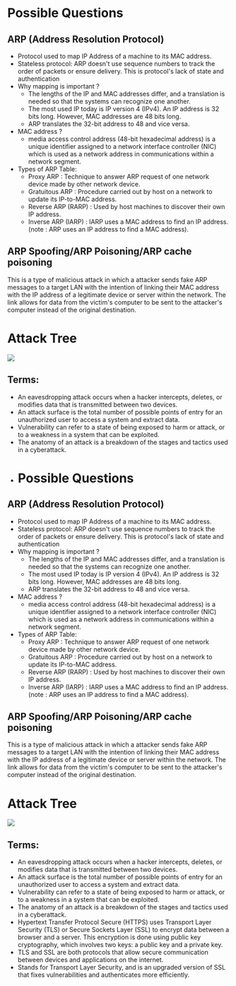 # Possible Questions

## ARP (Address Resolution Protocol)
 - Protocol used to map IP Address of a machine to its MAC address.
 - Stateless protocol: ARP doesn't use sequence numbers to track the order of packets or ensure delivery. This is protocol's lack of state and authentication
 - Why mapping is important ? 
   - The lengths of the IP and MAC addresses differ, and a translation is needed so that the systems can recognize one another.
   - The most used IP today is IP version 4 (IPv4). An IP address is 32 bits long. However, MAC addresses are 48 bits long.
   - ARP translates the 32-bit address to 48 and vice versa.
 - MAC address ?
   - media access control address (48-bit hexadecimal address) is a unique identifier assigned to a network interface controller (NIC) which is used as a network address in communications within a network segment. 
 - Types of ARP Table:
   - Proxy ARP : Technique to answer ARP request of one network device made by other network device.
   - Gratuitous ARP : Procedure carried out by host on a network to update its IP-to-MAC address.
   - Reverse ARP (RARP) : Used by host machines to discover their own IP address.
   - Inverse ARP (IARP) : IARP uses a MAC address to find an IP address. (note : ARP uses an IP address to find a MAC address).

## ARP Spoofing/ARP Poisoning/ARP cache poisoning
This is a type of malicious attack in which a attacker sends fake ARP messages to a target LAN with the intention of linking 
their MAC address with the IP address of a legitimate device or server within the network. The link allows for data from the 
victim's computer to be sent to the attacker's computer instead of the original destination. 

# Attack Tree 
[![](https://mermaid.ink/img/pako:eNp1k8uO2jAUhl_F8ppBSQi3LCpxa8uiEiqsalgcnONgTWJbjiNgEO9eTxLopKPJJrb_71ztc6Ncp0gTmlkwJ7Jb7hXx34z9QEcMlOVZ25SASklVol0vD-Tl5RuZsw1aoW1BZr83ZGu0FlJl5CzdiczRObQczKFxNa8tFmzrHVbmC3nJVhfklcOOww6yYgswrrJYZwMK8usbEmdBCMk92bCLJlrI1qp0kOef4rVAxBZaCZm9-1PofJWvRCpPCuD49LZskgvZSsEx7yZHCp1WOR46ZFSX6cBm_rfedMVBLWbg8AzXRm30VVPgM0yppBBouxFaKHo00gB_9SveNKULDdjMmPxKhMx9SSXxV0W4xRSVk5CX_wIPWh7Yz91u86GbHfVYq9uvZM6-d2xbOWoThufFNSmXh_-AI5u1t9kWk5IUHHzwdHyQvkUXH4i7x3P8RERP4vF6D7RHC7QFyNS_89u7xZ66Exa4p4lfpiigyt2e7tXdo1A5vb0qThNnK-xRq6vsRBPh--Z3lfGp4VKCn5fieWpA_dG6eJj4LU1u9EKTQTTuB-EkCIbBKB4Nx6MevdIkHMb9MI6CYBJPwyiehPcefavtg_4wno6icBz482A4mHoDTKXT9lczpvW03v8Cpn4kRQ?type=png)](https://mermaid.live/edit#pako:eNp1k8uO2jAUhl_F8ppBSQi3LCpxa8uiEiqsalgcnONgTWJbjiNgEO9eTxLopKPJJrb_71ztc6Ncp0gTmlkwJ7Jb7hXx34z9QEcMlOVZ25SASklVol0vD-Tl5RuZsw1aoW1BZr83ZGu0FlJl5CzdiczRObQczKFxNa8tFmzrHVbmC3nJVhfklcOOww6yYgswrrJYZwMK8usbEmdBCMk92bCLJlrI1qp0kOef4rVAxBZaCZm9-1PofJWvRCpPCuD49LZskgvZSsEx7yZHCp1WOR46ZFSX6cBm_rfedMVBLWbg8AzXRm30VVPgM0yppBBouxFaKHo00gB_9SveNKULDdjMmPxKhMx9SSXxV0W4xRSVk5CX_wIPWh7Yz91u86GbHfVYq9uvZM6-d2xbOWoThufFNSmXh_-AI5u1t9kWk5IUHHzwdHyQvkUXH4i7x3P8RERP4vF6D7RHC7QFyNS_89u7xZ66Exa4p4lfpiigyt2e7tXdo1A5vb0qThNnK-xRq6vsRBPh--Z3lfGp4VKCn5fieWpA_dG6eJj4LU1u9EKTQTTuB-EkCIbBKB4Nx6MevdIkHMb9MI6CYBJPwyiehPcefavtg_4wno6icBz482A4mHoDTKXT9lczpvW03v8Cpn4kRQ)

## Terms:
- An eavesdropping attack occurs when a hacker intercepts, deletes, or modifies data that is transmitted between two devices.
- An attack surface is the total number of possible points of entry for an unauthorized user to access a system and extract data.
- Vulnerability can refer to a state of being exposed to harm or attack, or to a weakness in a system that can be exploited.
- The anatomy of an attack is a breakdown of the stages and tactics used in a cyberattack.
- # Possible Questions

## ARP (Address Resolution Protocol)
 - Protocol used to map IP Address of a machine to its MAC address.
 - Stateless protocol: ARP doesn't use sequence numbers to track the order of packets or ensure delivery. This is protocol's lack of state and authentication
 - Why mapping is important ? 
   - The lengths of the IP and MAC addresses differ, and a translation is needed so that the systems can recognize one another.
   - The most used IP today is IP version 4 (IPv4). An IP address is 32 bits long. However, MAC addresses are 48 bits long.
   - ARP translates the 32-bit address to 48 and vice versa.
 - MAC address ?
   - media access control address (48-bit hexadecimal address) is a unique identifier assigned to a network interface controller (NIC) which is used as a network address in communications within a network segment. 
 - Types of ARP Table:
   - Proxy ARP : Technique to answer ARP request of one network device made by other network device.
   - Gratuitous ARP : Procedure carried out by host on a network to update its IP-to-MAC address.
   - Reverse ARP (RARP) : Used by host machines to discover their own IP address.
   - Inverse ARP (IARP) : IARP uses a MAC address to find an IP address. (note : ARP uses an IP address to find a MAC address).

## ARP Spoofing/ARP Poisoning/ARP cache poisoning
This is a type of malicious attack in which a attacker sends fake ARP messages to a target LAN with the intention of linking 
their MAC address with the IP address of a legitimate device or server within the network. The link allows for data from the 
victim's computer to be sent to the attacker's computer instead of the original destination. 

# Attack Tree 
[![](https://mermaid.ink/img/pako:eNp1k8uO2jAUhl_F8ppBSQi3LCpxa8uiEiqsalgcnONgTWJbjiNgEO9eTxLopKPJJrb_71ztc6Ncp0gTmlkwJ7Jb7hXx34z9QEcMlOVZ25SASklVol0vD-Tl5RuZsw1aoW1BZr83ZGu0FlJl5CzdiczRObQczKFxNa8tFmzrHVbmC3nJVhfklcOOww6yYgswrrJYZwMK8usbEmdBCMk92bCLJlrI1qp0kOef4rVAxBZaCZm9-1PofJWvRCpPCuD49LZskgvZSsEx7yZHCp1WOR46ZFSX6cBm_rfedMVBLWbg8AzXRm30VVPgM0yppBBouxFaKHo00gB_9SveNKULDdjMmPxKhMx9SSXxV0W4xRSVk5CX_wIPWh7Yz91u86GbHfVYq9uvZM6-d2xbOWoThufFNSmXh_-AI5u1t9kWk5IUHHzwdHyQvkUXH4i7x3P8RERP4vF6D7RHC7QFyNS_89u7xZ66Exa4p4lfpiigyt2e7tXdo1A5vb0qThNnK-xRq6vsRBPh--Z3lfGp4VKCn5fieWpA_dG6eJj4LU1u9EKTQTTuB-EkCIbBKB4Nx6MevdIkHMb9MI6CYBJPwyiehPcefavtg_4wno6icBz482A4mHoDTKXT9lczpvW03v8Cpn4kRQ?type=png)](https://mermaid.live/edit#pako:eNp1k8uO2jAUhl_F8ppBSQi3LCpxa8uiEiqsalgcnONgTWJbjiNgEO9eTxLopKPJJrb_71ztc6Ncp0gTmlkwJ7Jb7hXx34z9QEcMlOVZ25SASklVol0vD-Tl5RuZsw1aoW1BZr83ZGu0FlJl5CzdiczRObQczKFxNa8tFmzrHVbmC3nJVhfklcOOww6yYgswrrJYZwMK8usbEmdBCMk92bCLJlrI1qp0kOef4rVAxBZaCZm9-1PofJWvRCpPCuD49LZskgvZSsEx7yZHCp1WOR46ZFSX6cBm_rfedMVBLWbg8AzXRm30VVPgM0yppBBouxFaKHo00gB_9SveNKULDdjMmPxKhMx9SSXxV0W4xRSVk5CX_wIPWh7Yz91u86GbHfVYq9uvZM6-d2xbOWoThufFNSmXh_-AI5u1t9kWk5IUHHzwdHyQvkUXH4i7x3P8RERP4vF6D7RHC7QFyNS_89u7xZ66Exa4p4lfpiigyt2e7tXdo1A5vb0qThNnK-xRq6vsRBPh--Z3lfGp4VKCn5fieWpA_dG6eJj4LU1u9EKTQTTuB-EkCIbBKB4Nx6MevdIkHMb9MI6CYBJPwyiehPcefavtg_4wno6icBz482A4mHoDTKXT9lczpvW03v8Cpn4kRQ)

## Terms:
- An eavesdropping attack occurs when a hacker intercepts, deletes, or modifies data that is transmitted between two devices.
- An attack surface is the total number of possible points of entry for an unauthorized user to access a system and extract data.
- Vulnerability can refer to a state of being exposed to harm or attack, or to a weakness in a system that can be exploited.
- The anatomy of an attack is a breakdown of the stages and tactics used in a cyberattack.
- Hypertext Transfer Protocol Secure (HTTPS) uses Transport Layer Security (TLS) or Secure Sockets Layer (SSL) to encrypt data between a browser and a server. This encryption is done using public key cryptography, which involves two keys: a public key and a private key.
- TLS and SSL are both protocols that allow secure communication between devices and applications on the internet.
- Stands for Transport Layer Security, and is an upgraded version of SSL that fixes vulnerabilities and authenticates more efficiently.

